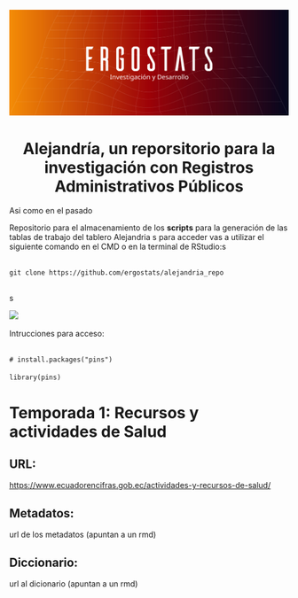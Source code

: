  
![](img/portada_alejandria.jpg)

<h1 align = "center"> 
Alejandría, un reporsitorio para la investigación con Registros Administrativos Públicos 
</h1>

Asi como en el pasado

Repositorio para el almacenamiento de los **scripts** para la generación de las tablas de trabajo del tablero Alejandria
s
para acceder vas a utilizar el siguiente comando en el CMD o en la terminal de RStudio:s

```

git clone https://github.com/ergostats/alejandria_repo


```

s

![](https://www.elcato.org/sites/default/files/images/stories/alexandria-cop-8-thumbnail.jpg)

Intrucciones para acceso:

```

# install.packages("pins")

library(pins)

```

# Temporada 1: Recursos y actividades de Salud

## URL:

https://www.ecuadorencifras.gob.ec/actividades-y-recursos-de-salud/

## Metadatos:

url de los metadatos (apuntan a un rmd)

## Diccionario:

url al dicionario (apuntan a un rmd)



